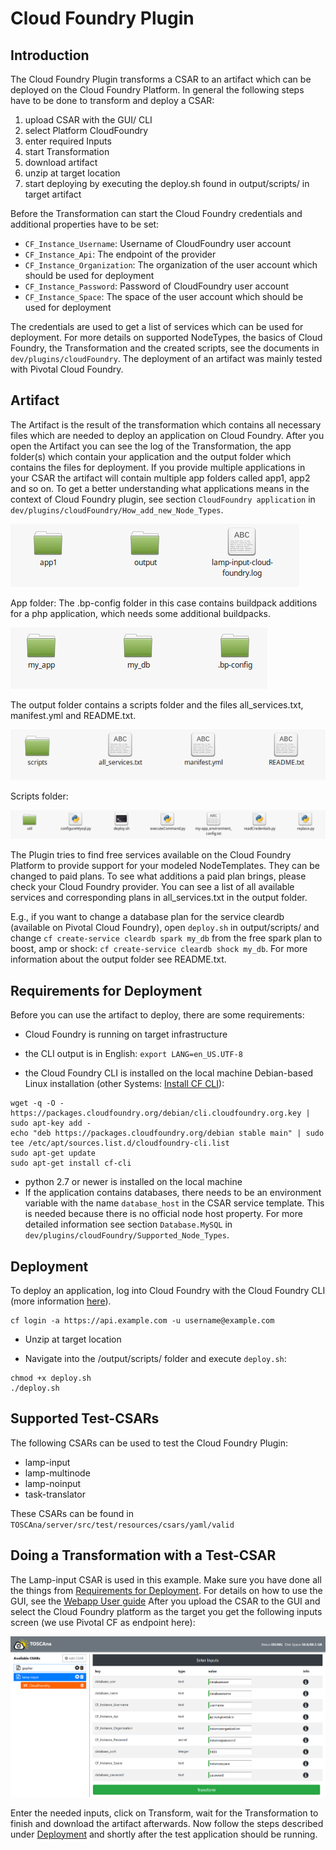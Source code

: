 # Cloud Foundry Plugin

## Introduction
The Cloud Foundry Plugin transforms a CSAR to an artifact which can be deployed on the Cloud Foundry Platform. In general the following steps have to be done to transform and deploy a CSAR:

1. upload CSAR with the GUI/ CLI
2. select Platform CloudFoundry
3. enter required Inputs
4. start Transformation
5. download artifact
6. unzip at target location
7. start deploying by executing the deploy.sh found in output/scripts/ in target artifact

Before the Transformation can start the Cloud Foundry credentials and additional properties have to be set:

- `CF_Instance_Username`: Username of CloudFoundry user account
- `CF_Instance_Api`: The endpoint of the provider
- `CF_Instance_Organization`: The organization of the user account which should be used for deployment
- `CF_Instance_Password`: Password of CloudFoundry user account
- `CF_Instance_Space`: The space of the user account which should be used for deployment

The credentials are used to get a list of services which can be used for deployment.
For more details on supported NodeTypes, the basics of Cloud Foundry, the Transformation and the created scripts, see the documents in `dev/plugins/cloudFoundry`. The deployment of an artifact was mainly tested with Pivotal Cloud Foundry.

## Artifact
The Artifact is the result of the transformation which contains all necessary files which are needed to deploy an application on Cloud Foundry. After you open the Artifact you can see the log of the Transformation, the app folder(s) which contain your application and the output folder which contains the files for deployment. If you provide multiple applications in your CSAR the artifact will contain multiple app folders called app1, app2 and so on. To get a better understanding what applications means in the context of Cloud Foundry plugin, see section `CloudFoundry application` in `dev/plugins/cloudFoundry/How_add_new_Node_Types`.

![Artifact overview](img/artifact-overview.png)

App folder: The .bp-config folder in this case contains buildpack additions for a php application, which needs some additional buildpacks.

![Artifact app folder](img/artifact-app.png)

The output folder contains a scripts folder and the files all_services.txt, manifest.yml and README.txt.

![Artifact output folder](img/artifact-output.png)

Scripts folder:

![Artifact scripts folder](img/artifact-scripts.png)

The Plugin tries to find free services available on the Cloud Foundry Platform to provide support for your modeled NodeTemplates. They can be changed to paid plans. To see what additions a paid plan brings, please check your Cloud Foundry provider. You can see a list of all available services and corresponding plans in all_services.txt in the output folder.

E.g., if you want to change a database plan for the service cleardb (available on Pivotal Cloud Foundry), open `deploy.sh` in output/scripts/ and change `cf create-service cleardb spark my_db` from the free spark plan to boost, amp or shock: `cf create-service cleardb shock my_db`. For more information about the output folder see README.txt.

## Requirements for Deployment
Before you can use the artifact to deploy, there are some requirements:
- Cloud Foundry is running on target infrastructure
- the CLI output is in English:
`export LANG=en_US.UTF-8`

- the Cloud Foundry CLI is installed on the local machine
Debian-based Linux installation (other Systems: [Install CF CLI](https://docs.cloudfoundry.org/cf-cli/install-go-cli.html)):

```
wget -q -O - https://packages.cloudfoundry.org/debian/cli.cloudfoundry.org.key | sudo apt-key add -
echo "deb https://packages.cloudfoundry.org/debian stable main" | sudo tee /etc/apt/sources.list.d/cloudfoundry-cli.list
sudo apt-get update
sudo apt-get install cf-cli
```

- python 2.7 or newer is installed on the local machine
- If the application contains databases, there needs to be an environment variable with the name `database_host` in the CSAR service template. This is needed because there is no official node host property. For more detailed information see section `Database.MySQL` in `dev/plugins/cloudFoundry/Supported_Node_Types`.

## Deployment
To deploy an application, log into Cloud Foundry with the Cloud Foundry CLI (more information [here](https://docs.cloudfoundry.org/cf-cli/getting-started.html)).

```
cf login -a https://api.example.com -u username@example.com
```

- Unzip at target location

- Navigate into the /output/scripts/ folder and execute `deploy.sh`:

```
chmod +x deploy.sh
./deploy.sh
```

## Supported Test-CSARs
The following CSARs can be used to test the Cloud Foundry Plugin:

- lamp-input
- lamp-multinode
- lamp-noinput
- task-translator

These CSARs can be found in `TOSCAna/server/src/test/resources/csars/yaml/valid`

## Doing a Transformation with a Test-CSAR
The Lamp-input CSAR is used in this example. Make sure you have done all the things from [Requirements for Deployment](#requirements-for-deployment). For details on how to use the GUI, see the [Webapp User guide](../../webapp/webapp.md)
After you upload the CSAR to the GUI and select the Cloud Foundry platform as the target you get the following inputs screen (we use Pivotal CF as endpoint here):

![CloudFoundry Inputs](img/inputs.png)

Enter the needed inputs, click on Transform, wait for the Transformation to finish and download the artifact afterwards.
Now follow the steps described under [Deployment](#deployment) and shortly after the test application should be running.

